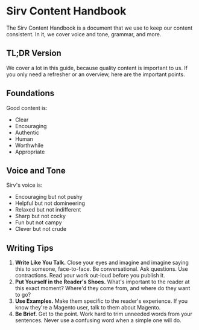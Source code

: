 # Sirv Content Handbook 

The Sirv Content Handbook is a document that we use to keep our content consistent. In it, we cover voice and tone, grammar, and more.
## TL;DR Version 

We cover a lot in this guide, because quality content is important to us. If you only need a refresher or an overview, here are the important points.

## Foundations

Good content is:

- Clear
- Encouraging
- Authentic
- Human
- Worthwhile
- Appropriate

## Voice and Tone

Sirv's voice is:

- Encouraging but not pushy
- Helpful but not domineering
- Relaxed but not indifferent
- Sharp but not cocky
- Fun but not campy
- Clever but not crude

## Writing Tips

1. **Write Like You Talk.** Close your eyes and imagine and imagine saying this to someone, face-to-face. Be conversational. Ask questions. Use contractions. Read your work out-loud before you publish it.
2. **Put Yourself in the Reader's Shoes.** What's important to the reader at this exact moment? Where'd they come from, and where do they want to go?
3. **Use Examples.** Make them specific to the reader's experience. If you know they're a Magento user, talk to them about Magento.
4. **Be Brief.** Get to the point. Work hard to trim unneeded words from your sentences. Never use a confusing word when a simple one will do.
